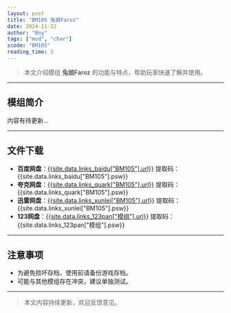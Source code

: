 ```yaml
---
layout: post
title: "BM105 兔娘Faroz"
date: 2024-11-22
author: "Bny"
tags: ["mod", "char"]
scode: "BM105"
reading_time: 5
---
```


> 本文介绍模组 **兔娘Faroz** 的功能与特点，帮助玩家快速了解并使用。

---

## 模组简介

内容有待更新...

---

## 文件下载
- **百度网盘**：[{{site.data.links_baidu["BM105"].url}}]({{site.data.links_baidu["BM105"].url}}) 提取码：{{site.data.links_baidu["BM105"].psw}}
- **夸克网盘**：[{{site.data.links_quark["BM105"].url}}]({{site.data.links_quark["BM105"].url}}) 提取码：{{site.data.links_quark["BM105"].psw}}
- **迅雷网盘**：[{{site.data.links_xunlei["BM105"].url}}]({{site.data.links_xunlei["BM105"].url}}) 提取码：{{site.data.links_xunlei["BM105"].psw}}
- **123网盘**：[{{site.data.links_123pan["模组"].url}}]({{site.data.links_123pan["模组"].url}}) 提取码：{{site.data.links_123pan["模组"].psw}}

---

## 注意事项
- 为避免损坏存档，使用前请备份游戏存档。
- 可能与其他模组存在冲突，建议单独测试。

---

> 本文内容持续更新，欢迎反馈意见。
